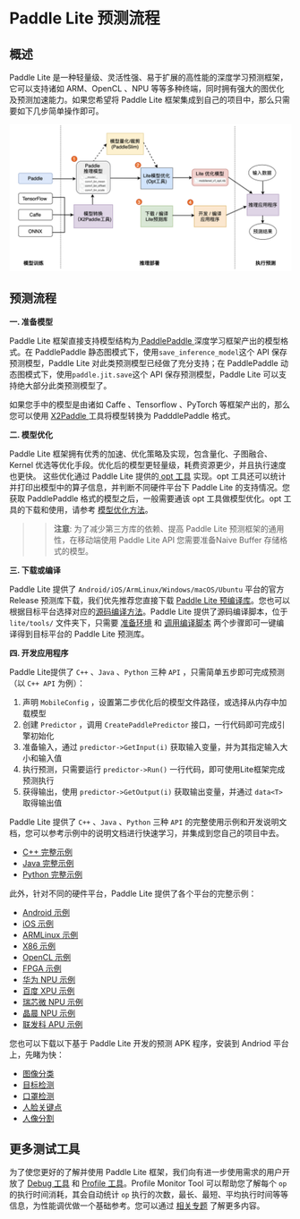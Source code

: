 # Paddle Lite 预测流程

## 概述

Paddle Lite 是一种轻量级、灵活性强、易于扩展的高性能的深度学习预测框架，它可以支持诸如 ARM、OpenCL 、NPU 等等多种终端，同时拥有强大的图优化及预测加速能力。如果您希望将 Paddle Lite 框架集成到自己的项目中，那么只需要如下几步简单操作即可。


![workflow](https://raw.githubusercontent.com/PaddlePaddle/Paddle-Lite/develop/docs/images/workflow.png)

## 预测流程

**一. 准备模型**

Paddle Lite 框架直接支持模型结构为[ PaddlePaddle ](https://www.paddlepaddle.org.cn/)深度学习框架产出的模型格式。在 PaddlePaddle 静态图模式下，使用`save_inference_model`这个 API 保存预测模型，Paddle Lite 对此类预测模型已经做了充分支持；在 PaddlePaddle 动态图模式下，使用`paddle.jit.save`这个 API 保存预测模型，Paddle Lite 可以支持绝大部分此类预测模型了。

如果您手中的模型是由诸如 Caffe 、Tensorflow 、PyTorch 等框架产出的，那么您可以使用 [ X2Paddle ](https://github.com/PaddlePaddle/X2Paddle) 工具将模型转换为 PadddlePaddle 格式。

**二. 模型优化**

Paddle Lite 框架拥有优秀的加速、优化策略及实现，包含量化、子图融合、Kernel 优选等优化手段。优化后的模型更轻量级，耗费资源更少，并且执行速度也更快。
这些优化通过 Paddle Lite 提供的[ opt 工具](../user_guides/model_optimize_tool) 实现。opt 工具还可以统计并打印出模型中的算子信息，并判断不同硬件平台下 Paddle Lite 的支持情况。您获取 PaddlePaddle 格式的模型之后，一般需要通该 opt 工具做模型优化。opt 工具的下载和使用，请参考 [模型优化方法](../user_guides/model_optimize_tool)。

>> **注意**: 为了减少第三方库的依赖、提高 Paddle Lite 预测框架的通用性，在移动端使用 Paddle Lite API 您需要准备Naive Buffer 存储格式的模型。

**三. 下载或编译**

Paddle Lite 提供了 `Android/iOS/ArmLinux/Windows/macOS/Ubuntu` 平台的官方 Release 预测库下载，我们优先推荐您直接下载 [Paddle Lite 预编译库](../quick_start/release_lib)。您也可以根据目标平台选择对应的[源码编译方法](../quick_start/release_lib)。Paddle Lite 提供了源码编译脚本，位于 `lite/tools/` 文件夹下，只需要 [准备环境](../source_compile/compile_env) 和 [调用编译脚本](../source_compile) 两个步骤即可一键编译得到目标平台的 Paddle Lite 预测库。

**四. 开发应用程序**

Paddle Lite提供了 `C++` 、`Java` 、`Python` 三种 `API` ，只需简单五步即可完成预测（以 `C++ API` 为例）：

1. 声明 `MobileConfig` ，设置第二步优化后的模型文件路径，或选择从内存中加载模型
2. 创建 `Predictor` ，调用 `CreatePaddlePredictor` 接口，一行代码即可完成引擎初始化
3. 准备输入，通过 `predictor->GetInput(i)` 获取输入变量，并为其指定输入大小和输入值
4. 执行预测，只需要运行 `predictor->Run()` 一行代码，即可使用Lite框架完成预测执行
5. 获得输出，使用 `predictor->GetOutput(i)` 获取输出变量，并通过 `data<T>` 取得输出值

Paddle Lite 提供了 `C++` 、`Java` 、`Python` 三种 `API` 的完整使用示例和开发说明文档，您可以参考示例中的说明文档进行快速学习，并集成到您自己的项目中去。

- [ C++ 完整示例](../user_guides/cpp_demo)
- [ Java 完整示例](../user_guides/java_demo)
- [ Python 完整示例](../user_guides/python_demo)

此外，针对不同的硬件平台，Paddle Lite 提供了各个平台的完整示例：

- [ Android 示例](../demo_guides/android_app_demo)
- [ iOS 示例](../demo_guides/ios_app_demo)
- [ ARMLinux 示例](../demo_guides/linux_arm_demo)
- [ X86 示例](../demo_guides/x86)
- [ OpenCL 示例](../demo_guides/opencl)
- [ FPGA 示例](../demo_guides/fpga)
- [华为 NPU 示例](../demo_guides/huawei_kirin_npu)
- [百度 XPU 示例](../demo_guides/baidu_xpu)
- [瑞芯微 NPU 示例](../demo_guides/rockchip_npu)
- [晶晨 NPU 示例](../demo_guides/amlogic_npu)
- [联发科 APU 示例](../demo_guides/mediatek_apu)

您也可以下载以下基于 Paddle Lite 开发的预测 APK 程序，安装到 Andriod 平台上，先睹为快：

- [图像分类](https://paddlelite-demo.bj.bcebos.com/apps/android/mobilenet_classification_demo.apk)  
- [目标检测](https://paddlelite-demo.bj.bcebos.com/apps/android/yolo_detection_demo.apk) 
- [口罩检测](https://paddlelite-demo.bj.bcebos.com/apps/android/mask_detection_demo.apk)  
- [人脸关键点](https://paddlelite-demo.bj.bcebos.com/apps/android/face_keypoints_detection_demo.apk) 
- [人像分割](https://paddlelite-demo.bj.bcebos.com/apps/android/human_segmentation_demo.apk)

## 更多测试工具

为了使您更好的了解并使用 Paddle Lite 框架，我们向有进一步使用需求的用户开放了 [ Debug 工具](../user_guides/debug) 和 [ Profile 工具](../user_guides/debug)。Profile Monitor Tool 可以帮助您了解每个 `op` 的执行时间消耗，其会自动统计 `op` 执行的次数，最长、最短、平均执行时间等等信息，为性能调优做一个基础参考。您可以通过 [相关专题](../user_guides/debug) 了解更多内容。
